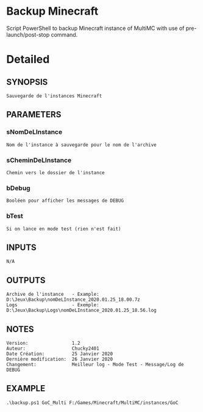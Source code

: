 # Backup Minecraft
Script PowerShell to backup Minecraft instance of MultiMC with use of pre-launch/post-stop command.

# Detailed
## SYNOPSIS
    Sauvegarde de l'instances Minecraft

## PARAMETERS
### sNomDeLInstance
    Nom de l'instance à sauvegarde pour le nom de l'archive

### sCheminDeLInstance
    Chemin vers le dossier de l'instance

### bDebug
    Booléen pour afficher les messages de DEBUG

### bTest
    Si on lance en mode test (rien n'est fait)

## INPUTS
    N/A

## OUTPUTS
    Archive de l'instance   - Example: D:\Jeux\Backup\nomDeLInstance_2020.01.25_18.00.7z
    Logs                    - Exemple: D:\Jeux\Backup\Logs\nomDeLInstance_2020.01.25_18.56.log

## NOTES
    Version:                1.2
    Auteur:                 Chucky2401
    Date Création:          25 Janvier 2020
    Dernière modification:  26 Janvier 2020
    Changement:             Meilleur log - Mode Test - Message/Log de DEBUG

## EXAMPLE
    .\backup.ps1 GoC_Multi F:/Games/Minecraft/MultiMC/instances/GoC
